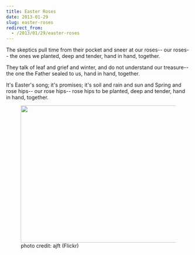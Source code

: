 ```yaml
---
title: Easter Roses
date: 2013-01-29
slug: easter-roses
redirect_from:
  - /2013/01/29/easter-roses
---
```


The skeptics pull time from their pocket
and sneer at our roses--
our
roses--
the ones we planted, deep and tender,
hand in hand, together.

They talk of leaf and grief and winter,
and do not understand our treasure--
the one the Father sealed to us,
hand in hand, together.

It's Easter's song; it's promises;
it's soil and rain and sun and Spring
and rose hips--
our
rose hips--
rose hips to be planted,
deep and tender,
hand in hand,
together.

<figure><img alt="" src="http://farm1.staticflickr.com/68/158329262_90cc68505d.jpg" width="500" height="375" /><figcaption>photo credit: ajft (Flickr)</figcaption></figure>